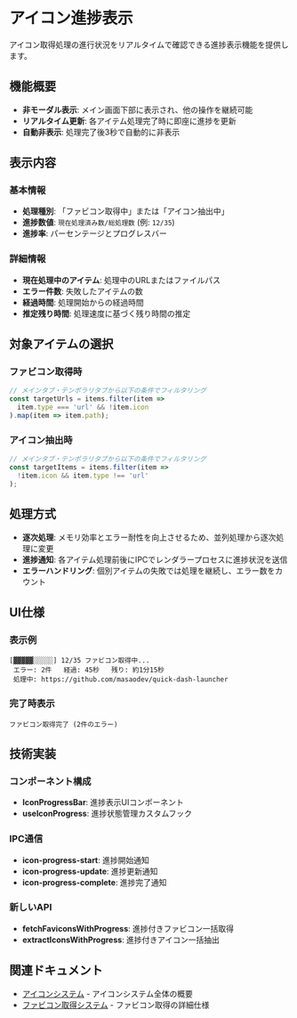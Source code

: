 # アイコン進捗表示

アイコン取得処理の進行状況をリアルタイムで確認できる進捗表示機能を提供します。

## 機能概要

- **非モーダル表示**: メイン画面下部に表示され、他の操作を継続可能
- **リアルタイム更新**: 各アイテム処理完了時に即座に進捗を更新
- **自動非表示**: 処理完了後3秒で自動的に非表示

## 表示内容

### 基本情報
- **処理種別**: 「ファビコン取得中」または「アイコン抽出中」
- **進捗数値**: `現在処理済み数/総処理数` (例: `12/35`)
- **進捗率**: パーセンテージとプログレスバー

### 詳細情報
- **現在処理中のアイテム**: 処理中のURLまたはファイルパス
- **エラー件数**: 失敗したアイテムの数
- **経過時間**: 処理開始からの経過時間
- **推定残り時間**: 処理速度に基づく残り時間の推定

## 対象アイテムの選択

### ファビコン取得時
```typescript
// メインタブ・テンポラリタブから以下の条件でフィルタリング
const targetUrls = items.filter(item => 
  item.type === 'url' && !item.icon
).map(item => item.path);
```

### アイコン抽出時
```typescript
// メインタブ・テンポラリタブから以下の条件でフィルタリング
const targetItems = items.filter(item => 
  !item.icon && item.type !== 'url'
);
```

## 処理方式

- **逐次処理**: メモリ効率とエラー耐性を向上させるため、並列処理から逐次処理に変更
- **進捗通知**: 各アイテム処理前後にIPCでレンダラープロセスに進捗状況を送信
- **エラーハンドリング**: 個別アイテムの失敗では処理を継続し、エラー数をカウント

## UI仕様

### 表示例
```
[▓▓▓▓▓░░░░░] 12/35 ファビコン取得中...
 エラー: 2件   経過: 45秒   残り: 約1分15秒
 処理中: https://github.com/masaodev/quick-dash-launcher
```

### 完了時表示
```
ファビコン取得完了 (2件のエラー)
```

## 技術実装

### コンポーネント構成
- **IconProgressBar**: 進捗表示UIコンポーネント
- **useIconProgress**: 進捗状態管理カスタムフック

### IPC通信
- **icon-progress-start**: 進捗開始通知
- **icon-progress-update**: 進捗更新通知
- **icon-progress-complete**: 進捗完了通知

### 新しいAPI
- **fetchFaviconsWithProgress**: 進捗付きファビコン一括取得
- **extractIconsWithProgress**: 進捗付きアイコン一括抽出

## 関連ドキュメント

- [アイコンシステム](icon-system.md) - アイコンシステム全体の概要
- [ファビコン取得システム](icon-favicon.md) - ファビコン取得の詳細仕様